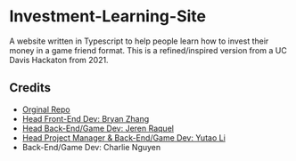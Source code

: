 # Investment-Learning-Site
A website written in Typescript to help people learn how to invest their money in a game friend format. This is a refined/inspired version from a UC Davis Hackaton from 2021.

## Credits
- [Orginal Repo](https://github.com/JerenRaquel/HackDavis-2021)
- [Head Front-End Dev: Bryan Zhang](https://github.com/poroia)
- [Head Back-End/Game Dev: Jeren Raquel](https://github.com/JerenRaquel)
- [Head Project Manager & Back-End/Game Dev: Yutao Li](https://github.com/Yutao-Li-306)
- Back-End/Game Dev: Charlie Nguyen
